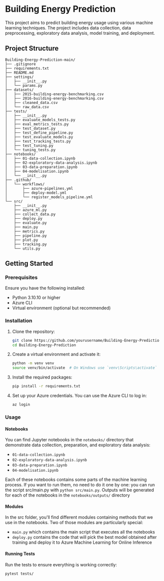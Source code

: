 # Building Energy Prediction

This project aims to predict building energy usage using various machine learning techniques. The project includes data collection, data preprocessing, exploratory data analysis, model training, and deployment.

## Project Structure

```plaintext
Building-Energy-Prediction-main/
├── .gitignore
├── requirements.txt
├── README.md
├── settings/
│   ├── __init__.py
│   └── params.py
├── datasets/
│   ├── 2015-building-energy-benchmarking.csv
│   ├── 2016-building-energy-benchmarking.csv
│   ├── cleaned_data.csv
│   └── raw_data.csv
├── tests/
│   ├── __init__.py
│   ├── evaluate_models_tests.py
│   ├── eval_metrics_tests.py
│   ├── test_dataset.py
│   ├── test_define_pipeline.py
│   ├── test_evaluate_models.py
│   ├── test_tracking_tests.py
│   ├── test_tuning.py
│   └── tuning_tests.py
├── notebooks/
│   ├── 01-data-collection.ipynb
│   ├── 02-exploratory-data-analysis.ipynb
│   ├── 03-data-preparation.ipynb
│   ├── 04-modelisation.ipynb
│   └── __init__.py
├── .github/
│   └── workflows/
│       ├── azure-pipelines.yml
│       ├── deploy-model.yml
│       └── register_models_pipeline.yml
└── src/
    ├── __init__.py
    ├── azure_ml.py
    ├── collect_data.py
    ├── deploy.py
    ├── evaluate.py
    ├── main.py
    ├── metrics.py
    ├── pipeline.py
    ├── plot.py
    ├── tracking.py
    └── utils.py
```

## Getting Started

### Prerequisites

Ensure you have the following installed:

- Python 3.10.10 or higher
- Azure CLI
- Virtual environment (optional but recommended)

### Installation

1. Clone the repository:

   ```bash
   git clone https://github.com/yourusername/Building-Energy-Prediction.git
   cd Building-Energy-Prediction
   ```

2. Create a virtual environment and activate it:

   ```bash
   python -m venv venv
   source venv/bin/activate  # On Windows use `venv\Scripts\activate`
   ```

3. Install the required packages:

   ```bash
   pip install -r requirements.txt
   ```

4. Set up your Azure credentials. You can use the Azure CLI to log in:
   ```bash
   az login
   ```

### Usage

#### Notebooks

You can find Jupyter notebooks in the `notebooks/` directory that demonstrate data collection, preparation, and exploratory data analysis:

- `01-data-collection.ipynb`
- `02-exploratory-data-analysis.ipynb`
- `03-data-preparation.ipynb`
- `04-modelisation.ipynb`

Each of these notebooks contains some parts of the machine learning process. If you want to run them, no need to do it one by one: you can run the script src/main.py with `python src/main.py`. Outputs will be generated for each of the notebooks in the `notebooks/outputs/` directory

#### Modules

In the src folder, you'll find different modules containing methods that we use in the notebooks. Two of those modules are particularly special:

- `main.py` which contains the main script that executes all the notebooks
- `deploy.py` contains the code that will pick the best model obtained after training and deploy it to Azure Machine Learning for Online Inference

#### Running Tests

Run the tests to ensure everything is working correctly:

```bash
pytest tests/
```
